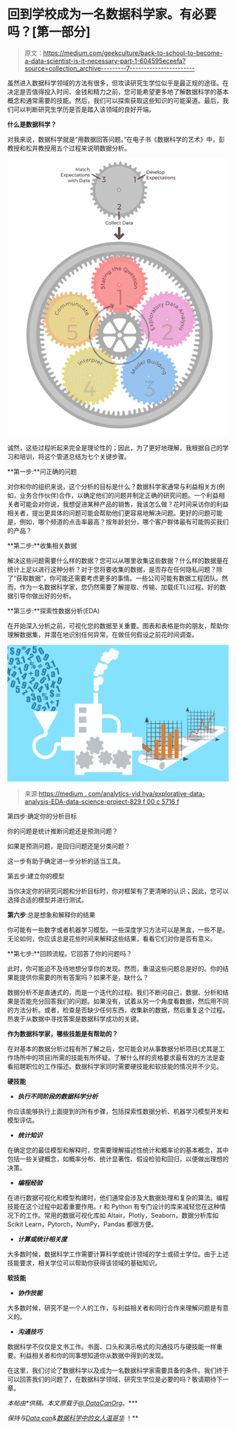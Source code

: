 # 回到学校成为一名数据科学家。有必要吗？[第一部分]

> 原文：<https://medium.com/geekculture/back-to-school-to-become-a-data-scientist-is-it-necessary-part-1-604595eceefa?source=collection_archive---------7----------------------->

虽然进入数据科学领域的方法有很多，但攻读研究生学位似乎是最正规的途径。在决定是否值得投入时间、金钱和精力之前，您可能希望更多地了解数据科学的基本概念和通常需要的技能。然后，我们可以探索获取这些知识的可能渠道。最后，我们可以判断研究生学历是否是踏入该领域的良好开端。

**什么是数据科学？**

对我来说，数据科学就是“用数据回答问题。”在电子书《数据科学的艺术》中，彭教授和松井教授用五个过程来说明数据分析。

![](img/9392bee5f8f308af8b6ae2f9ddcf8482.png)

诚然，这些过程听起来完全是理论性的；因此，为了更好地理解，我根据自己的学习和培训，将这个管道总结为七个关键步骤。

**第一步:**问正确的问题

对你和你的组织来说，这个分析的目标是什么？数据科学家通常与利益相关方(例如，业务合作伙伴)合作，以确定他们的问题并制定正确的研究问题。一个利益相关者可能会对你说，我想促进某种产品的销售，我该怎么做？花时间采访你的利益相关者，提出更具体的问题可能会帮助他们更容易地解决问题。更好的问题可能是，例如，哪个频道的点击率最高？按年龄划分，哪个客户群体最有可能购买我们的产品？

**第二步:**收集相关数据

解决这些问题需要什么样的数据？您可以从哪里收集这些数据？什么样的数据量在统计上足以进行这种分析？对于您将要收集的数据，是否存在任何隐私问题？除了“获取数据”，你可能还需要考虑更多的事情。一些公司可能有数据工程团队。然而，作为一名数据科学家，您仍然需要了解提取、传输、加载(ETL)过程。好的数据引导你做出好的分析。

**第三步:**探索性数据分析(EDA)

在开始深入分析之前，可视化您的数据至关重要。图表和表格是你的朋友，帮助你理解数据集，并潜在地识别任何异常。在做任何假设之前花时间调查。

![](img/6e9696310a4a4b2267ecba628a20eb6b.png)

> 来源:[https://medium . com/analytics-vid hya/explorative-data-analysis-EDA-data-science-project-829 f 00 c 5716 f](/analytics-vidhya/exploratory-data-analysis-eda-data-science-project-829f00c5716f)

第四步:确定你的分析目标

你的问题是统计推断问题还是预测问题？

如果是预测问题，是回归问题还是分类问题？

这一步有助于确定进一步分析的适当工具。

第五步:建立你的模型

当你决定你的研究问题和分析目标时，你对框架有了更清晰的认识；因此，您可以选择合适的模型并进行测试。

**第六步**:总是想象和解释你的结果

你可能有一些数字或者机器学习模型。一些深度学习方法可以是黑盒，一些不是。无论如何，你应该总是花些时间来解释这些结果，看看它们对你是否有意义。

**第七步:**回顾流程。它回答了你的问题吗？

此时，你可能迫不及待地想分享你的发现。然而，重温这些问题总是好的。你的结果能提供你需要的所有答案吗？如果不是，缺什么？

数据分析不是直通式的，而是一个迭代的过程。我们不断问自己，数据、分析和结果是否能充分回答我们的问题。如果没有，试着从另一个角度看数据，然后用不同的方法分析。或者，检查是否缺少任何东西，收集新的数据，然后重复这个过程。热衷于从数据中寻找答案是数据科学成功的关键。

**作为数据科学家，哪些技能是有帮助的？**

在对基本的数据分析过程有所了解之后，您可能会对从事数据分析项目(尤其是工作场所中的项目)所需的技能有所怀疑。了解什么样的资格要求最有效的方法是查看招聘职位的工作描述。数据科学家同时需要硬技能和软技能的情况并不少见。

**硬技能**

*   ***执行不同阶段的数据科学分析***

你应该能够执行上面提到的所有步骤，包括探索性数据分析、机器学习模型开发和模型评估。

*   ***统计知识***

在确定您的最佳模型和解释时，您需要理解描述性统计和概率论的基本概念，其中包括一些关键概念，如概率分布、统计显著性、假设检验和回归，以便做出理想的决策。

*   ***编程经验***

在进行数据可视化和模型构建时，他们通常会涉及大数据处理和复杂的算法。编程技能在这个过程中起着重要作用。r 和 Python 有专门设计的库来减轻您在这种情况下的工作。常用的数据可视化库如 Altair，Plotly，Seaborn，数据分析库如 Scikit Learn，Pytorch，NumPy，Pandas 都很方便。

*   ***计算或统计相关度***

大多数时候，数据科学工作需要计算科学或统计领域的学士或硕士学位。由于上述技能要求，相关学位可以帮助你获得该领域的基础知识。

**软技能**

*   ***协作技能***

大多数时候，研究不是一个人的工作，与利益相关者和同行合作来理解问题是有意义的。

*   ***沟通技巧***

数据科学不仅仅是文书工作。书面、口头和演示格式的沟通技巧与硬技能一样重要。利益相关者和你的同事想知道你从数据中得到的发现。

在这里，我们讨论了数据科学以及成为一名数据科学家需要具备的条件。我们终于可以回答我们的问题了，在数据科学领域，研究生学位是必要的吗？敬请期待下一章。

*本帖由*[](https://www.linkedin.com/in/jean-sebastien-provost/)*[](https://www.linkedin.com/in/macy-chan-1204/)**供稿。本文原载于*[*@ DataCanOrg*](/@DataCanOrg)*。***

***保持与*[*Data can*](https://datacan.network/)*&*[*数据科学中的女人温哥华*](https://www.linkedin.com/company/wids-vancouver/) ！**